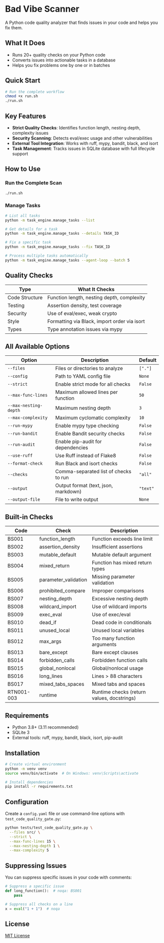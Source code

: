 # Bad Vibe Scanner

A Python code quality analyzer that finds issues in your code and helps you fix them.

## What It Does

- Runs 20+ quality checks on your Python code
- Converts issues into actionable tasks in a database
- Helps you fix problems one by one or in batches

## Quick Start

```bash
# Run the complete workflow
chmod +x run.sh
./run.sh
```

## Key Features

- **Strict Quality Checks**: Identifies function length, nesting depth, complexity issues
- **Security Scanning**: Detects eval/exec usage and other vulnerabilities
- **External Tool Integration**: Works with ruff, mypy, bandit, black, and isort
- **Task Management**: Tracks issues in SQLite database with full lifecycle support

## How to Use

### Run the Complete Scan

```bash
./run.sh
```

### Manage Tasks

```bash
# List all tasks
python -m task_engine.manage_tasks --list

# Get details for a task
python -m task_engine.manage_tasks --details TASK_ID

# Fix a specific task
python -m task_engine.manage_tasks --fix TASK_ID

# Process multiple tasks automatically
python -m task_engine.manage_tasks --agent-loop --batch 5
```

## Quality Checks

| Type | What It Checks |
|------|----------------|
| Code Structure | Function length, nesting depth, complexity |
| Testing | Assertion density, test coverage |
| Security | Use of eval/exec, weak crypto |
| Style | Formatting via Black, import order via isort |
| Types | Type annotation issues via mypy |

## All Available Options

| Option | Description | Default |
|--------|-------------|---------|
| `--files` | Files or directories to analyze | `["."]` |
| `--config` | Path to YAML config file | `None` |
| `--strict` | Enable strict mode for all checks | `False` |
| `--max-func-lines` | Maximum allowed lines per function | `50` |
| `--max-nesting-depth` | Maximum nesting depth | `3` |
| `--max-complexity` | Maximum cyclomatic complexity | `10` |
| `--run-mypy` | Enable mypy type checking | `False` |
| `--run-bandit` | Enable Bandit security checks | `False` |
| `--run-audit` | Enable pip-audit for dependencies | `False` |
| `--use-ruff` | Use Ruff instead of Flake8 | `False` |
| `--format-check` | Run Black and isort checks | `False` |
| `--checks` | Comma-separated list of checks to run | `"all"` |
| `--output` | Output format (text, json, markdown) | `"text"` |
| `--output-file` | File to write output | `None` |

## Built-in Checks

| Code  | Check | Description |
|-------|-------|-------------|
| BS001 | function_length | Function exceeds line limit |
| BS002 | assertion_density | Insufficient assertions |
| BS003 | mutable_default | Mutable default argument |
| BS004 | mixed_return | Function has mixed return types |
| BS005 | parameter_validation | Missing parameter validation |
| BS006 | prohibited_compare | Improper comparisons |
| BS007 | nesting_depth | Excessive nesting depth |
| BS008 | wildcard_import | Use of wildcard imports |
| BS009 | exec_eval | Use of exec/eval |
| BS010 | dead_if | Dead code in conditionals |
| BS011 | unused_local | Unused local variables |
| BS012 | max_args | Too many function arguments |
| BS013 | bare_except | Bare except clauses |
| BS014 | forbidden_calls | Forbidden function calls |
| BS015 | global_nonlocal | Global/nonlocal usage |
| BS016 | long_lines | Lines > 88 characters |
| BS017 | mixed_tabs_spaces | Mixed tabs and spaces |
| RTN001-003 | runtime | Runtime checks (return values, docstrings) |

## Requirements

- Python 3.8+ (3.11 recommended)
- SQLite 3
- External tools: ruff, mypy, bandit, black, isort, pip-audit

## Installation

```bash
# Create virtual environment
python -m venv venv
source venv/bin/activate  # On Windows: venv\Scripts\activate

# Install dependencies
pip install -r requirements.txt
```

## Configuration

Create a `config.yaml` file or use command-line options with `test_code_quality_gate.py`:

```bash
python tests/test_code_quality_gate.py \
  --files src/ \
  --strict \
  --max-func-lines 15 \
  --max-nesting-depth 1 \
  --max-complexity 5
```

## Suppressing Issues

You can suppress specific issues in your code with comments:

```python
# Suppress a specific issue
def long_function():  # noqa: BS001
    pass

# Suppress all checks on a line
x = eval("1 + 1")  # noqa
```

## License

[MIT License](license.md)
